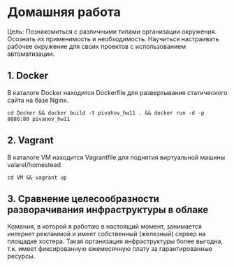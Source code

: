 # Домашняя работа

Цель: Познакомиться с различными типами организации окружения. Осознать их применимость и необходимость. Научиться настраивать рабочее окружение для своих проектов с использованием автоматизации. 

## 1. Docker

В каталоге Docker находится Dockerfile для развертывания статического сайта на базе Nginx.

``cd Docker && docker build -t pivahov_hw11 . && docker run -d -p 8080:80 pivanov_hw11``

## 2. Vagrant

В каталоге VM находится Vagrantfile для поднятия виртуальной машины valarel/homestead

``cd VM && vagrant up``

## 3. Сравнение целесообразности разворачивания инфраструктуры в облаке

Комания, в которой я работаю в настоящий момент, занимается интернет рекламмой и имеет собственный (железный) сервер на площадке хостера.
Такая организация инфраструктуры более выгодна, т.к. имеет фиксированную ежемесячную плату за гарантированные ресурсы.
